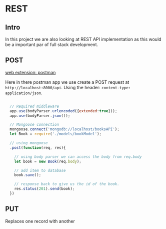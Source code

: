 # REST

## Intro
In this project we are also looking at REST API implementation as this would be a important par of full stack development. 

## POST 

[web extension: postman](https://chrome.google.com/webstore/detail/postman/fhbjgbiflinjbdggehcddcbncdddomop?hl=en)

Here in there postman app we use create a POST request at `http://localhost:8000/api`.
Using the header: `content-type: application/json`.

```js

  // Required middleware
  app.use(bodyParser.urlencoded({extended:true}));
  app.use(bodyParser.json());

  // Mongoose connection
  mongoose.connect('mongodb://localhost/booksAPI');
  let Book = require('./models/bookModel');

  // using mongoose 
  .post(function(req, res){

    // using body parser we can access the body from req.body
    let book = new Book(req.body);

    // add item to database
    book.save();

    // response back to give us the id of the book.
    res.status(201).send(book);
  })
```

## PUT
Replaces one record with another


